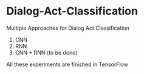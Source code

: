 # Dialog-Act-Classification
Multiple Approaches for Dialog Act Classification

1. CNN
2. RNN
3. CNN + RNN (to be done)

All these experiments are finished in TensorFlow
